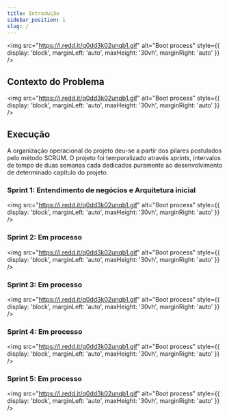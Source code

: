 ```yaml
---
title: Introdução
sidebar_position: 1
slug: /
---
```

<!-- Introdução -->
<img src="https://i.redd.it/q0dd3k02unqb1.gif" alt="Boot process" style={{ display: 'block', marginLeft: 'auto', maxHeight: '30vh', marginRight: 'auto' }} />

## Contexto do Problema

<img src="https://i.redd.it/q0dd3k02unqb1.gif" alt="Boot process" style={{ display: 'block', marginLeft: 'auto', maxHeight: '30vh', marginRight: 'auto' }} />

## Execução

A organização operacional do projeto deu-se a partir dos pilares postulados pelo método SCRUM. O projeto foi temporalizado através *sprints*, intervalos de tempo de duas semanas cada dedicados puramente ao desenvolvimento de determinado capítulo do projeto.

### Sprint 1: Entendimento de negócios e Arquitetura inicial

<img src="https://i.redd.it/q0dd3k02unqb1.gif" alt="Boot process" style={{ display: 'block', marginLeft: 'auto', maxHeight: '30vh', marginRight: 'auto' }} />

<!-- #### **Apresentação da primeira sprint review**

[Acesse a apresentação aqui!!](../static/reviews/SPRINT%2001%20-%20GRUPO%202%20-%20M10.pdf)

[Ou aqui para o link direto ao Canva](https://www.canva.com/design/DAGDbJxQZs8/m8QlQdloXF5hRO6SN1k2pw/view?utm_content=DAGDbJxQZs8&utm_campaign=designshare&utm_medium=link&utm_source=editor) -->

### Sprint 2: Em processo

<img src="https://i.redd.it/q0dd3k02unqb1.gif" alt="Boot process" style={{ display: 'block', marginLeft: 'auto', maxHeight: '30vh', marginRight: 'auto' }} />

<!-- #### **Apresentação da segunda sprint review**

[Acesse a apresentação aqui!!](../static/reviews/SPRINT%2002%20-%20GRUPO%202%20-%20M10.pdf)

[Ou aqui para o link direto ao Canva](https://www.canva.com/design/DAGEpOlf4Dc/DUNxGVev4g_skPARg7t7Vw/view?utm_content=DAGEpOlf4Dc&utm_campaign=share_your_design&utm_medium=link&utm_source=shareyourdesignpanel) -->

### Sprint 3: Em processo

<img src="https://i.redd.it/q0dd3k02unqb1.gif" alt="Boot process" style={{ display: 'block', marginLeft: 'auto', maxHeight: '30vh', marginRight: 'auto' }} />

<!-- #### **Apresentação da terceira sprint review**

[Acesse a apresentação aqui!!](../static/reviews/SPRINT%2003%20-%20GRUPO%202%20-%20M10.pdf)

[Ou aqui para o link direto ao Canva](https://www.canva.com/design/DAGGI_A8M3E/qo1E8Go0sUXf6uJoRcro-A/view?utm_content=DAGGI_A8M3E&utm_campaign=designshare&utm_medium=link&utm_source=editor) -->

### Sprint 4:  Em processo

<img src="https://i.redd.it/q0dd3k02unqb1.gif" alt="Boot process" style={{ display: 'block', marginLeft: 'auto', maxHeight: '30vh', marginRight: 'auto' }} />

<!-- #### **Apresentação da quarta sprint review**

[Acesse a apresentação aqui!!](../static/reviews/SPRINT%2004%20-%20GRUPO%202%20-%20M10.pdf)

[Ou aqui para o link direto ao Canva](https://www.canva.com/design/DAGHc3aPOxo/f3lxHKV3tBaBIeXzomLYPQ/edit?utm_content=DAGHc3aPOxo&utm_campaign=designshare&utm_medium=link2&utm_source=sharebutton) -->

### Sprint 5: Em processo

<img src="https://i.redd.it/q0dd3k02unqb1.gif" alt="Boot process" style={{ display: 'block', marginLeft: 'auto', maxHeight: '30vh', marginRight: 'auto' }} />

<!-- #### **Apresentação da terceira sprint review**

[Acesse a apresentação aqui!!](../static/reviews/SPRINT%2005%20-%20GRUPO%202%20-%20M10.pdf)

[Ou aqui para o link direto ao Canva](https://www.canva.com/design/DAGIrH-dG88/rJgAoNDaro-kajfzVEor9g/edit?utm_content=DAGIrH-dG88&utm_campaign=designshare&utm_medium=link2&utm_source=sharebutton) -->